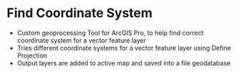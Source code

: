 # Find Coordinate System

* Custom geoprocessing Tool for ArcGIS Pro, to help find correct coordinate system for a vector feature layer
* Tries different coordinate systems for a vector feature layer using Define Projection
* Output layers are added to active map and saved into a file geodatabase
